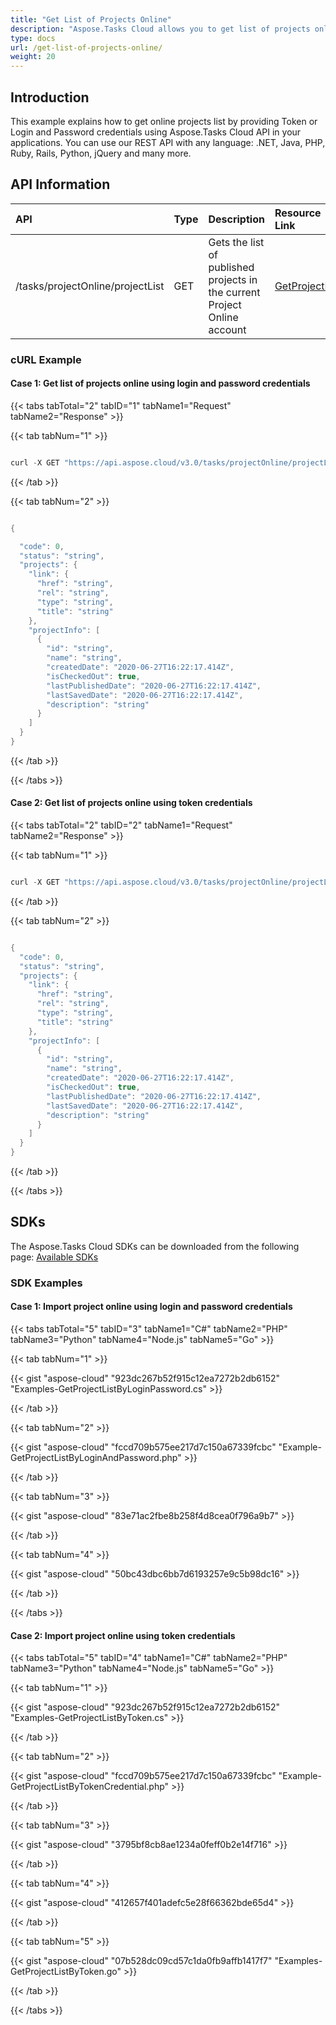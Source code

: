 ```yaml
---
title: "Get List of Projects Online"
description: "Aspose.Tasks Cloud allows you to get list of projects online in MPP, MPT and XML. Moreover, our REST API can be used with nearly all languages like .NET, Node.JS, Python, PHP, Go, Java and many more."
type: docs
url: /get-list-of-projects-online/
weight: 20
---
```


## **Introduction**
This example explains how to get online projects list by providing Token or Login and Password credentials using Aspose.Tasks Cloud API in your applications. You can use our REST API with any language: .NET, Java, PHP, Ruby, Rails, Python, jQuery and many more.
## **API Information**

|**API**|**Type**|**Description**|**Resource Link**|
| :- | :- | :- | :- |
|/tasks/projectOnline/projectList|GET|Gets the list of published projects in the current Project Online account|[GetProjectList](https://apireference.aspose.cloud/tasks/#/TasksProjectOnline/GetProjectList)|
### **cURL Example**
#### **Case 1:** **Get list of projects online using login and password credentials**

{{< tabs tabTotal="2" tabID="1" tabName1="Request" tabName2="Response" >}}

{{< tab tabNum="1" >}}

```java

curl -X GET "https://api.aspose.cloud/v3.0/tasks/projectOnline/projectList?siteUrl=http%3A%2F%2Fproject_server_instance.local%2Fsites%2Fpwa&userName=SomeLogin" -H "accept: application/json" -H "x-sharepoint-password: SomePassword" -H "x-aspose-client: Containerize.Swagger"

```

{{< /tab >}}

{{< tab tabNum="2" >}}

```java

{

  "code": 0,
  "status": "string",
  "projects": {
    "link": {
      "href": "string",
      "rel": "string",
      "type": "string",
      "title": "string"
    },
    "projectInfo": [
      {
        "id": "string",
        "name": "string",
        "createdDate": "2020-06-27T16:22:17.414Z",
        "isCheckedOut": true,
        "lastPublishedDate": "2020-06-27T16:22:17.414Z",
        "lastSavedDate": "2020-06-27T16:22:17.414Z",
        "description": "string"
      }
    ]
  }
}

```

{{< /tab >}}

{{< /tabs >}}

#### **Case 2:** **Get list of projects online using token credentials**

{{< tabs tabTotal="2" tabID="2" tabName1="Request" tabName2="Response" >}}

{{< tab tabNum="1" >}}

```java

curl -X GET "https://api.aspose.cloud/v3.0/tasks/projectOnline/projectList?siteUrl=http%3A%2F%2Fproject_server_instance.local%2Fsites%2Fpwa" -H "accept: application/json" -H "x-project-online-token: SOMESECRETTOKEN" -H "x-aspose-client: Containerize.Swagger"

```

{{< /tab >}}

{{< tab tabNum="2" >}}

```java

{
  "code": 0,
  "status": "string",
  "projects": {
    "link": {
      "href": "string",
      "rel": "string",
      "type": "string",
      "title": "string"
    },
    "projectInfo": [
      {
        "id": "string",
        "name": "string",
        "createdDate": "2020-06-27T16:22:17.414Z",
        "isCheckedOut": true,
        "lastPublishedDate": "2020-06-27T16:22:17.414Z",
        "lastSavedDate": "2020-06-27T16:22:17.414Z",
        "description": "string"
      }
    ]
  }
}

```

{{< /tab >}}

{{< /tabs >}}
## **SDKs**
The Aspose.Tasks Cloud SDKs can be downloaded from the following page: [Available SDKs](/tasks/available-sdks/)
### **SDK Examples**
#### **Case 1:** **Import project online using login and password credentials**

{{< tabs tabTotal="5" tabID="3" tabName1="C#" tabName2="PHP" tabName3="Python" tabName4="Node.js" tabName5="Go" >}}

{{< tab tabNum="1" >}}

{{< gist "aspose-cloud" "923dc267b52f915c12ea7272b2db6152" "Examples-GetProjectListByLoginPassword.cs" >}}

{{< /tab >}}

{{< tab tabNum="2" >}}

{{< gist "aspose-cloud" "fccd709b575ee217d7c150a67339fcbc" "Example-GetProjectListByLoginAndPassword.php" >}}

{{< /tab >}}

{{< tab tabNum="3" >}}

{{< gist "aspose-cloud" "83e71ac2fbe8b258f4d8cea0f796a9b7" >}}

{{< /tab >}}

{{< tab tabNum="4" >}}

{{< gist "aspose-cloud" "50bc43dbc6bb7d6193257e9c5b98dc16" >}}

{{< /tab >}}

{{< /tabs >}}

#### **Case 2:** **Import project online using token credentials**

{{< tabs tabTotal="5" tabID="4" tabName1="C#" tabName2="PHP" tabName3="Python" tabName4="Node.js" tabName5="Go" >}}

{{< tab tabNum="1" >}}

{{< gist "aspose-cloud" "923dc267b52f915c12ea7272b2db6152" "Examples-GetProjectListByToken.cs" >}}

{{< /tab >}}

{{< tab tabNum="2" >}}

{{< gist "aspose-cloud" "fccd709b575ee217d7c150a67339fcbc" "Example-GetProjectListByTokenCredential.php" >}}

{{< /tab >}}

{{< tab tabNum="3" >}}

{{< gist "aspose-cloud" "3795bf8cb8ae1234a0feff0b2e14f716" >}}

{{< /tab >}}

{{< tab tabNum="4" >}}

{{< gist "aspose-cloud" "412657f401adefc5e28f66362bde65d4" >}}

{{< /tab >}}

{{< tab tabNum="5" >}}

{{< gist "aspose-cloud" "07b528dc09cd57c1da0fb9affb1417f7" "Examples-GetProjectListByToken.go" >}}

{{< /tab >}}

{{< /tabs >}}

